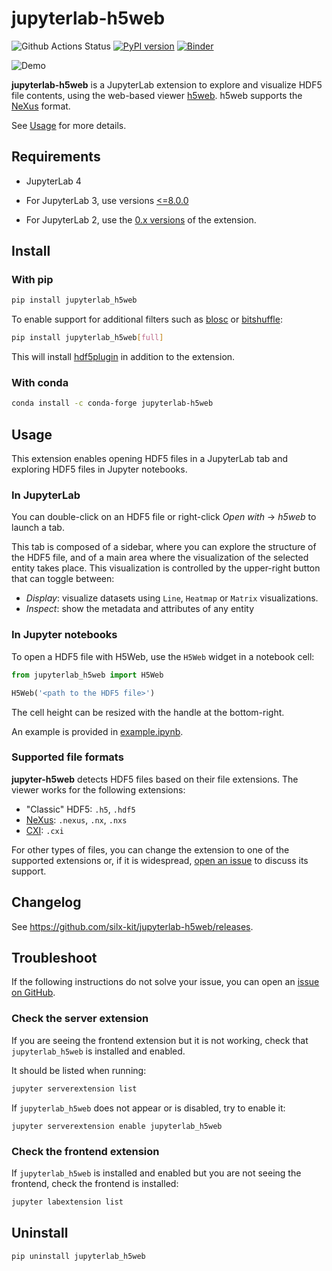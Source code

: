 # jupyterlab-h5web

![Github Actions Status](https://github.com/silx-kit/jupyterlab-h5web/workflows/Build/badge.svg)
[![PyPI version](https://badge.fury.io/py/jupyterlab-h5web.svg)](https://badge.fury.io/py/jupyterlab-h5web)
[![Binder](https://mybinder.org/badge_logo.svg)](https://mybinder.org/v2/gh/silx-kit/jupyterlab-h5web/HEAD?urlpath=lab/tree/example.ipynb)

![Demo](https://user-images.githubusercontent.com/2936402/114533096-d5e68000-9c4d-11eb-81d3-67d313c9216f.gif)

**jupyterlab-h5web** is a JupyterLab extension to explore and visualize HDF5
file contents, using the web-based viewer
[h5web](https://github.com/silx-kit/h5web). h5web supports the
[NeXus](https://www.nexusformat.org/) format.

See [Usage](README.md#Usage) for more details.

## Requirements

- JupyterLab 4

- For JupyterLab 3, use versions
  [<=8.0.0](https://github.com/silx-kit/jupyterlab-h5web/tree/v8.0.0)

- For JupyterLab 2, use the
  [0.x versions](https://github.com/silx-kit/jupyterlab-h5web/tree/0.x) of the
  extension.

## Install

### With pip

```bash
pip install jupyterlab_h5web
```

To enable support for additional filters such as
[blosc](https://github.com/Blosc/hdf5-blosc) or
[bitshuffle](https://github.com/kiyo-masui/bitshuffle):

```bash
pip install jupyterlab_h5web[full]
```

This will install [hdf5plugin](https://pypi.org/project/hdf5plugin/) in addition
to the extension.

### With conda

```bash
conda install -c conda-forge jupyterlab-h5web
```

## Usage

This extension enables opening HDF5 files in a JupyterLab tab and exploring HDF5
files in Jupyter notebooks.

### In JupyterLab

You can double-click on an HDF5 file or right-click _Open with_ -> _h5web_ to
launch a tab.

This tab is composed of a sidebar, where you can explore the structure of the
HDF5 file, and of a main area where the visualization of the selected entity
takes place. This visualization is controlled by the upper-right button that can
toggle between:

- _Display_: visualize datasets using `Line`, `Heatmap` or `Matrix`
  visualizations.
- _Inspect_: show the metadata and attributes of any entity

### In Jupyter notebooks

To open a HDF5 file with H5Web, use the `H5Web` widget in a notebook cell:

```python
from jupyterlab_h5web import H5Web

H5Web('<path to the HDF5 file>')
```

The cell height can be resized with the handle at the bottom-right.

An example is provided in [example.ipynb](example.ipynb).

### Supported file formats

**jupyter-h5web** detects HDF5 files based on their file extensions. The viewer
works for the following extensions:

- "Classic" HDF5: `.h5`, `.hdf5`
- [NeXus](https://www.nexusformat.org/): `.nexus`, `.nx`, `.nxs`
- [CXI](https://cxidb.org/cxi.html): `.cxi`

For other types of files, you can change the extension to one of the supported
extensions or, if it is widespread,
[open an issue](https://github.com/silx-kit/jupyterlab-h5web/issues) to discuss
its support.

## Changelog

See https://github.com/silx-kit/jupyterlab-h5web/releases.

## Troubleshoot

If the following instructions do not solve your issue, you can open an
[issue on GitHub](https://github.com/silx-kit/jupyterlab-h5web/issues).

### Check the server extension

If you are seeing the frontend extension but it is not working, check that
`jupyterlab_h5web` is installed and enabled.

It should be listed when running:

```bash
jupyter serverextension list
```

If `jupyterlab_h5web` does not appear or is disabled, try to enable it:

```
jupyter serverextension enable jupyterlab_h5web
```

### Check the frontend extension

If `jupyterlab_h5web` is installed and enabled but you are not seeing the
frontend, check the frontend is installed:

```bash
jupyter labextension list
```

## Uninstall

```bash
pip uninstall jupyterlab_h5web
```
